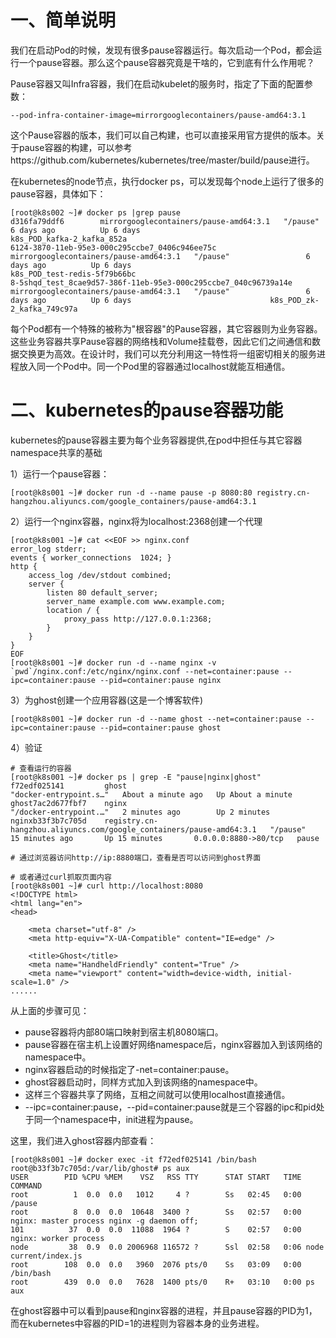 一、简单说明
===
我们在启动Pod的时候，发现有很多pause容器运行。每次启动一个Pod，都会运行一个pause容器。那么这个pause容器究竟是干啥的，它到底有什么作用呢？

Pause容器又叫Infra容器，我们在启动kubelet的服务时，指定了下面的配置参数：
```
--pod-infra-container-image=mirrorgooglecontainers/pause-amd64:3.1
```
这个Pause容器的版本，我们可以自己构建，也可以直接采用官方提供的版本。关于pause容器的构建，可以参考https://github.com/kubernetes/kubernetes/tree/master/build/pause进行。

在kubernetes的node节点，执行docker ps，可以发现每个node上运行了很多的pause容器，具体如下：
```
[root@k8s002 ~]# docker ps |grep pause
d316fa79ddf6        mirrorgooglecontainers/pause-amd64:3.1   "/pause"                 6 days ago          Up 6 days                               k8s_POD_kafka-2_kafka_852a
6124-3870-11eb-95e3-000c295ccbe7_0406c946ee75c        mirrorgooglecontainers/pause-amd64:3.1   "/pause"                 6 days ago          Up 6 days                               k8s_POD_test-redis-5f79b66bc
8-5shqd_test_8cae9d57-386f-11eb-95e3-000c295ccbe7_040c96739a14e        mirrorgooglecontainers/pause-amd64:3.1   "/pause"                 6 days ago          Up 6 days                               k8s_POD_zk-2_kafka_749c97a
```
每个Pod都有一个特殊的被称为"根容器"的Pause容器，其它容器则为业务容器。这些业务容器共享Pause容器的网络栈和Volume挂载卷，因此它们之间通信和数据交换更为高效。在设计时，我们可以充分利用这一特性将一组密切相关的服务进程放入同一个Pod中。同一个Pod里的容器通过localhost就能互相通信。

二、kubernetes的pause容器功能
===
kubernetes的pause容器主要为每个业务容器提供,在pod中担任与其它容器namespace共享的基础

1）运行一个pause容器：
```
[root@k8s001 ~]# docker run -d --name pause -p 8080:80 registry.cn-hangzhou.aliyuncs.com/google_containers/pause-amd64:3.1
```

2）运行一个nginx容器，nginx将为localhost:2368创建一个代理
```
[root@k8s001 ~]# cat <<EOF >> nginx.conf
error_log stderr;
events { worker_connections  1024; }
http {
    access_log /dev/stdout combined;
    server {
        listen 80 default_server;
        server_name example.com www.example.com;
        location / {
            proxy_pass http://127.0.0.1:2368;
        }
    }
}
EOF
[root@k8s001 ~]# docker run -d --name nginx -v `pwd`/nginx.conf:/etc/nginx/nginx.conf --net=container:pause --ipc=container:pause --pid=container:pause nginx
```

3）为ghost创建一个应用容器(这是一个博客软件)
```
[root@k8s001 ~]# docker run -d --name ghost --net=container:pause --ipc=container:pause --pid=container:pause ghost
```

4）验证
```
# 查看运行的容器
[root@k8s001 ~]# docker ps | grep -E "pause|nginx|ghost"
f72edf025141         ghost                                                                 "docker-entrypoint.s…"   About a minute ago   Up About a minute                  
ghost7ac2d677fbf7    nginx                                                                 "/docker-entrypoint.…"   2 minutes ago        Up 2 minutes                       
nginxb33f3b7c705d    registry.cn-hangzhou.aliyuncs.com/google_containers/pause-amd64:3.1   "/pause"                 15 minutes ago       Up 15 minutes       0.0.0.0:8880->80/tcp   pause

# 通过浏览器访问http://ip:8880端口，查看是否可以访问到ghost界面

# 或者通过curl抓取页面内容
[root@k8s001 ~]# curl http://localhost:8080
<!DOCTYPE html>
<html lang="en">
<head>

    <meta charset="utf-8" />
    <meta http-equiv="X-UA-Compatible" content="IE=edge" />

    <title>Ghost</title>
    <meta name="HandheldFriendly" content="True" />
    <meta name="viewport" content="width=device-width, initial-scale=1.0" />
......
```
从上面的步骤可见：
- pause容器将内部80端口映射到宿主机8080端口。
- pause容器在宿主机上设置好网络namespace后，nginx容器加入到该网络的namespace中。
- nginx容器启动的时候指定了-net=container:pause。
- ghost容器启动时，同样方式加入到该网络的namespace中。
- 这样三个容器共享了网络，互相之间就可以使用localhost直接通信。
- --ipc=container:pause，--pid=container:pause就是三个容器的ipc和pid处于同一个namespace中，init进程为pause。

这里，我们进入ghost容器内部查看：
```
[root@k8s001 ~]# docker exec -it f72edf025141 /bin/bash
root@b33f3b7c705d:/var/lib/ghost# ps aux
USER        PID %CPU %MEM    VSZ   RSS TTY      STAT START   TIME COMMAND
root          1  0.0  0.0   1012     4 ?        Ss   02:45   0:00 /pause
root          8  0.0  0.0  10648  3400 ?        Ss   02:57   0:00 nginx: master process nginx -g daemon off;
101          37  0.0  0.0  11088  1964 ?        S    02:57   0:00 nginx: worker process
node         38  0.9  0.0 2006968 116572 ?      Ssl  02:58   0:06 node current/index.js
root        108  0.0  0.0   3960  2076 pts/0    Ss   03:09   0:00 /bin/bash
root        439  0.0  0.0   7628  1400 pts/0    R+   03:10   0:00 ps aux
```
在ghost容器中可以看到pause和nginx容器的进程，并且pause容器的PID为1，而在kubernetes中容器的PID=1的进程则为容器本身的业务进程。
